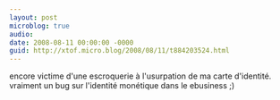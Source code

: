 ```yaml
---
layout: post
microblog: true
audio: 
date: 2008-08-11 00:00:00 -0000
guid: http://xtof.micro.blog/2008/08/11/t884203524.html
---
```

encore victime d'une escroquerie à l'usurpation de ma carte d'identité. vraiment un bug sur l'identité monétique dans le ebusiness ;)
